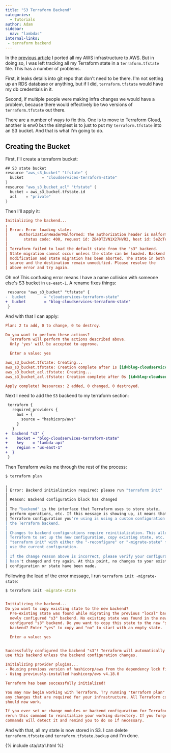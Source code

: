 ```yaml
---
title: "S3 Terraform Backend"
categories:
  - Tutorials
author: Adam
sidebar:
  nav: "lambdas"
internal-links:
 - terraform backend
---
```

In the [previous article](/blog/terraform-lambda/) I ported all my AWS infrastructure to AWS. But in doing so, I was left tracking all my Terraform state in a `terraform.tfstate` file. This has a number of problems.

First, it leaks details into git repo that don't need to be there. I'm not setting up an RDS database or anything, but if I did, `terraform.tfstate` would have my db credentials in it.

Second, if multiple people were making infra changes we would have a problem, because there would effectively be two versions of `terraform.tfstate` out there.

There are a number of ways to fix this. One is to move to Terraform Cloud, another is env0 but the simplest is to just to put my `terraform.tfstate` into an S3 bucket. And that is what I'm going to do.

## Creating the Bucket

First, I'll create a terraform bucket:

~~~{.groovy caption="main.tf"}
## S3 state bucket
resource "aws_s3_bucket" "tfstate" {
  bucket        = "cloudservices-terraform-state"
}
resource "aws_s3_bucket_acl" "tfstate" {
  bucket = aws_s3_bucket.tfstate.id
  acl    = "private"
}
~~~

Then I'll apply it:

~~~{.ini caption=">_"}
Initializing the backend...
╷
│ Error: Error loading state:
│     AuthorizationHeaderMalformed: The authorization header is malformed; the region 'us-east-1' is wrong; expecting 'eu-west-1'
│       status code: 400, request id: ZB4DTZVN1X27HVR2, host id: 5eZcTebhqUzdTjqRmONR5MWp6orwhKcxJrmdY8+9Y5w/lVZuni3uwmLgWUDtLgci/Tsj02DFAek=
│ 
│ Terraform failed to load the default state from the "s3" backend.
│ State migration cannot occur unless the state can be loaded. Backend
│ modification and state migration has been aborted. The state in both the
│ source and the destination remain unmodified. Please resolve the
│ above error and try again.
~~~

Oh no! This confusing error means I have a name collision with someone else's S3 bucket in `us-east-1`. A rename fixes things:

~~~{.diff caption="main.tf"}
 resource "aws_s3_bucket" "tfstate" {
-  bucket        = "cloudservices-terraform-state"
+  bucket        = "blog-cloudservices-terraform-state"
 }
~~~

And with that I can apply:

~~~{.ini caption="Output"}
Plan: 2 to add, 0 to change, 0 to destroy.

Do you want to perform these actions?
  Terraform will perform the actions described above.
  Only 'yes' will be accepted to approve.

  Enter a value: yes

aws_s3_bucket.tfstate: Creating...
aws_s3_bucket.tfstate: Creation complete after 1s [id=blog-cloudservices-terraform-state]
aws_s3_bucket_acl.tfstate: Creating...
aws_s3_bucket_acl.tfstate: Creation complete after 0s [id=blog-cloudservices-terraform-state,private]

Apply complete! Resources: 2 added, 0 changed, 0 destroyed.
~~~

Next I need to add the `S3` backend to my terraform section:

~~~{.diff caption="main.tf"}
 terraform {
   required_providers {
     aws = {
       source = "hashicorp/aws"
     }
   }
+  backend "s3" {
+    bucket = "blog-cloudservices-terraform-state"
+    key    = "lambda-api"
+    region = "us-east-1"
+  }
 }
~~~

Then Terraform walks me through the rest of the process:

~~~{.bash caption=">_"}
$ terraform plan
~~~

~~~{.bash caption=""}
╷
│ Error: Backend initialization required: please run "terraform init"
│ 
│ Reason: Backend configuration block has changed
│ 
│ The "backend" is the interface that Terraform uses to store state,
│ perform operations, etc. If this message is showing up, it means that the
│ Terraform configuration you're using is using a custom configuration for
│ the Terraform backend.
│ 
│ Changes to backend configurations require reinitialization. This allows
│ Terraform to set up the new configuration, copy existing state, etc. Please run
│ "terraform init" with either the "-reconfigure" or "-migrate-state" flags to
│ use the current configuration.
│ 
│ If the change reason above is incorrect, please verify your configuration
│ hasn't changed and try again. At this point, no changes to your existing
│ configuration or state have been made.
~~~

Following the lead of the error message, I run `terraform init -migrate-state`:

~~~{.bash caption=">_"}
$ terraform init -migrate-state
~~~

~~~{.ini caption=""}

Initializing the backend...
Do you want to copy existing state to the new backend?
  Pre-existing state was found while migrating the previous "local" backend to the
  newly configured "s3" backend. No existing state was found in the newly
  configured "s3" backend. Do you want to copy this state to the new "s3"
  backend? Enter "yes" to copy and "no" to start with an empty state.

  Enter a value: yes


Successfully configured the backend "s3"! Terraform will automatically
use this backend unless the backend configuration changes.

Initializing provider plugins...
- Reusing previous version of hashicorp/aws from the dependency lock file
- Using previously-installed hashicorp/aws v4.18.0

Terraform has been successfully initialized!

You may now begin working with Terraform. Try running "terraform plan" to see
any changes that are required for your infrastructure. All Terraform commands
should now work.

If you ever set or change modules or backend configuration for Terraform,
rerun this command to reinitialize your working directory. If you forget, other
commands will detect it and remind you to do so if necessary.
~~~

And with that, all my state is now stored in S3. I can delete `terraform.tfstate` and `terraform.tfstate.backup` and I'm done.

{% include cta/cta1.html %}
